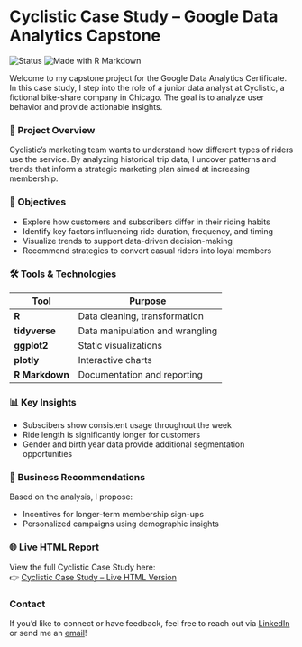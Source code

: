 # Cyclistic Case Study – Google Data Analytics Capstone
![Status](https://img.shields.io/badge/Status-Completed-brightgreen)
![Made with R Markdown](https://img.shields.io/badge/Made%20with-R%20Markdown-blue)

Welcome to my capstone project for the Google Data Analytics Certificate. In this case study, I step into the role of a junior data analyst at Cyclistic, a fictional bike-share company in Chicago. The goal is to analyze user behavior and provide actionable insights.

### 📌 Project Overview

Cyclistic’s marketing team wants to understand how different types of riders use the service. By analyzing historical trip data, I uncover patterns and trends that inform a strategic marketing plan aimed at increasing membership.

### 🎯 Objectives

- Explore how customers and subscribers differ in their riding habits
- Identify key factors influencing ride duration, frequency, and timing
- Visualize trends to support data-driven decision-making
- Recommend strategies to convert casual riders into loyal members

### 🛠 Tools & Technologies

| Tool | Purpose |
|--------------|---------------------------------|
| **R** | Data cleaning, transformation |
| **tidyverse** | Data manipulation and wrangling |
| **ggplot2** | Static visualizations |
| **plotly** | Interactive charts |
| **R Markdown** | Documentation and reporting |

### 📊 Key Insights

- Subscibers show consistent usage throughout the week
- Ride length is significantly longer for customers
- Gender and birth year data provide additional segmentation opportunities

### 📌 Business Recommendations

Based on the analysis, I propose:

- Incentives for longer-term membership sign-ups
- Personalized campaigns using demographic insights

### 🌐 Live HTML Report

View the full Cyclistic Case Study here:  
👉 [Cyclistic Case Study – Live HTML Version](https://zaidfdgh.github.io/Cyclistic-Case-Study/Cyclist-Case-Study-R-Markdown.html)
### Contact

If you’d like to connect or have feedback, feel free to reach out via [LinkedIn](https://www.linkedin.com/in/zaid-alfaddagh/) or send me an [email](to:zaidfdgh@gmail.com)!

